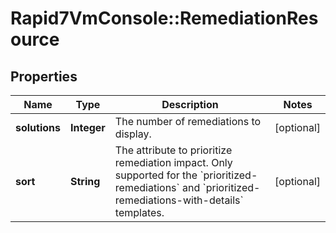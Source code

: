# Rapid7VmConsole::RemediationResource

## Properties
Name | Type | Description | Notes
------------ | ------------- | ------------- | -------------
**solutions** | **Integer** | The number of remediations to display. | [optional] 
**sort** | **String** | The attribute to prioritize remediation impact. Only supported for the &#x60;prioritized-remediations&#x60; and &#x60;prioritized-remediations-with-details&#x60; templates. | [optional] 


